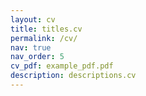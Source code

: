 ```yaml
---
layout: cv
title: titles.cv
permalink: /cv/
nav: true
nav_order: 5
cv_pdf: example_pdf.pdf
description: descriptions.cv
---
```

